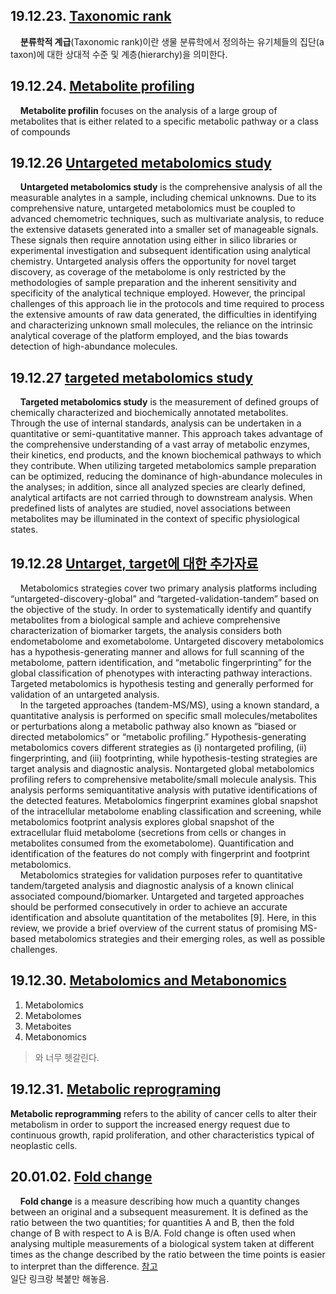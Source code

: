 ## 19.12.23. [Taxonomic rank](https://en.wikipedia.org/wiki/Taxonomic_rank)  
&nbsp;&nbsp;&nbsp;&nbsp;**분류학적 계급**(Taxonomic rank)이란 생물 분류학에서 정의하는 유기체들의 집단(a taxon)에 대한 상대적 수준 및 계층(hierarchy)을 의미한다. 

## 19.12.24. [Metabolite profiling](https://www.sciencedirect.com/science/article/abs/pii/S0021967314017038)
&nbsp;&nbsp;&nbsp;&nbsp;**Metabolite profilin** focuses on the analysis of a large group of metabolites that is either related to a specific metabolic pathway or a class of compounds  

## 19.12.26  [Untargeted metabolomics study](https://www.ncbi.nlm.nih.gov/pmc/articles/PMC3334318/)
&nbsp;&nbsp;&nbsp;&nbsp;**Untargeted metabolomics study** is the comprehensive analysis of all the measurable analytes in a sample, including chemical unknowns. Due to its comprehensive nature, untargeted metabolomics must be coupled to advanced chemometric techniques, such as multivariate analysis, to reduce the extensive datasets generated into a smaller set of manageable signals. These signals then require annotation using either in silico libraries or experimental investigation and subsequent identification using analytical chemistry. Untargeted analysis offers the opportunity for novel target discovery, as coverage of the metabolome is only restricted by the methodologies of sample preparation and the inherent sensitivity and specificity of the analytical technique employed. However, the principal challenges of this approach lie in the protocols and time required to process the extensive amounts of raw data generated, the difficulties in identifying and characterizing unknown small molecules, the reliance on the intrinsic analytical coverage of the platform employed, and the bias towards detection of high-abundance molecules.   

## 19.12.27  [targeted metabolomics study](https://www.ncbi.nlm.nih.gov/pmc/articles/PMC3334318/)
&nbsp;&nbsp;&nbsp;&nbsp;**Targeted metabolomics study** is the measurement of defined groups of chemically characterized and biochemically annotated metabolites. Through the use of internal standards, analysis can be undertaken in a quantitative or semi-quantitative manner. This approach takes advantage of the comprehensive understanding of a vast array of metabolic enzymes, their kinetics, end products, and the known biochemical pathways to which they contribute. When utilizing targeted metabolomics sample preparation can be optimized, reducing the dominance of high-abundance molecules in the analyses; in addition, since all analyzed species are clearly defined, analytical artifacts are not carried through to downstream analysis. When predefined lists of analytes are studied, novel associations between metabolites may be illuminated in the context of specific physiological states.

## 19.12.28  [Untarget, target에 대한 추가자료](https://www.intechopen.com/books/molecular-medicine/metabolomics-basic-principles-and-strategies)  
&nbsp;&nbsp;&nbsp;&nbsp;Metabolomics strategies cover two primary analysis platforms including “untargeted-discovery-global” and “targeted-validation-tandem” based on the objective of the study. In order to systematically identify and quantify metabolites from a biological sample and achieve comprehensive characterization of biomarker targets, the analysis considers both endometabolome and exometabolome. Untargeted discovery metabolomics has a hypothesis-generating manner and allows for full scanning of the metabolome, pattern identification, and “metabolic fingerprinting” for the global classification of phenotypes with interacting pathway interactions. Targeted metabolomics is hypothesis testing and generally performed for validation of an untargeted analysis.   
&nbsp;&nbsp;&nbsp;&nbsp;In the targeted approaches (tandem-MS/MS), using a known standard, a quantitative analysis is performed on specific small molecules/metabolites or perturbations along a metabolic pathway also known as “biased or directed metabolomics” or “metabolic profiling.” Hypothesis-generating metabolomics covers different strategies as (i) nontargeted profiling, (ii) fingerprinting, and (iii) footprinting, while hypothesis-testing strategies are target analysis and diagnostic analysis. Nontargeted global metabolomics profiling refers to comprehensive metabolite/small molecule analysis. This analysis performs semiquantitative analysis with putative identifications of the detected features. Metabolomics fingerprint examines global snapshot of the intracellular metabolome enabling classification and screening, while metabolomics footprint analysis explores global snapshot of the extracellular fluid metabolome (secretions from cells or changes in metabolites consumed from the exometabolome). Quantification and identification of the features do not comply with fingerprint and footprint metabolomics.  
&nbsp;&nbsp;&nbsp;&nbsp;Metabolomics strategies for validation purposes refer to quantitative tandem/targeted analysis and diagnostic analysis of a known clinical associated compound/biomarker. Untargeted and targeted approaches should be performed consecutively in order to achieve an accurate identification and absolute quantitation of the metabolites [9]. Here, in this review, we provide a brief overview of the current status of promising MS-based metabolomics strategies and their emerging roles, as well as possible challenges.    

## 19.12.30. [Metabolomics and Metabonomics](https://en.wikipedia.org/wiki/Metabolomics#Metabonomics)
1. Metabolomics
1. Metabolomes
1. Metaboites
1. Metabonomics
> 와 너무 헷갈린다.  

## 19.12.31. [Metabolic reprograming](http://ar.iiarjournals.org/content/35/11/5789.full)  
**Metabolic reprogramming** refers to the ability of cancer cells to alter their metabolism in order to support the increased energy request due to continuous growth, rapid proliferation, and other characteristics typical of neoplastic cells.  

## 20.01.02. [Fold change](https://en.wikipedia.org/wiki/Fold_change)
&nbsp;&nbsp;&nbsp;&nbsp;**Fold change** is a measure describing how much a quantity changes between an original and a subsequent measurement. It is defined as the ratio between the two quantities; for quantities A and B, then the fold change of B with respect to A is B/A. Fold change is often used when analysing multiple measurements of a biological system taken at different times as the change described by the ratio between the time points is easier to interpret than the difference. [참고](http://blog.genoglobe.com/2017/10/fold-change.html)  
일단 링크랑 복붙만 해놓음. 


